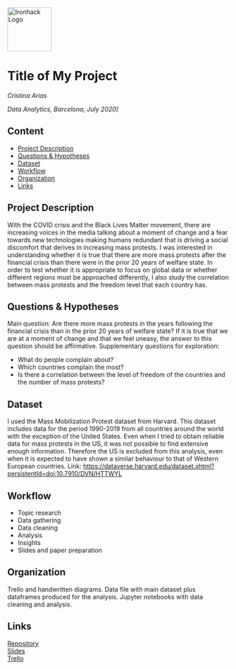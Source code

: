 <img src="https://bit.ly/2VnXWr2" alt="Ironhack Logo" width="100"/>

# Title of My Project
*Cristina Arias*

*Data Analytics, Barcelona, July 2020]*

## Content
- [Project Description](#project-description)
- [Questions & Hypotheses](#questions-hypotheses)
- [Dataset](#dataset)
- [Workflow](#workflow)
- [Organization](#organization)
- [Links](#links)

## Project Description
With the COVID crisis and the Black Lives Matter movement, there are increasing voices in the media talking about a moment of change and a fear towards new technologies making humans redundant that is driving a social discomfort that derives in increasing mass protests. I was interested in understanding whether it is true that there are more mass protests after the financial crisis than there were in the prior 20 years of welfare state. In order to test whether it is appropriate to focus on global data or whether different regions must be approached differently, I also study the correlation between mass protests and the freedom level that each country has. 

## Questions & Hypotheses
Main question: Are there more mass protests in the years following the financial crisis than in the prior 20 years of welfare state?
If it is true that we are at a moment of change and that we feel uneasy, the answer to this question should be affirmative. 
Supplementary questions for exploration:
- What do people complain about?
- Which countries complain the most?
- Is there a correlation between the level of freedom of the countries and the number of mass protests?

## Dataset
I used the Mass Mobilization Protest dataset from Harvard. This dataset includes data for the period 1990-2019 from all countries around the world with the exception of the United States. Even when I tried to obtain reliable data for mass protests in the US, it was not possible to find extensive enough information. Therefore the US is excluded from this analysis, even when it is expected to have shown a similar behaviour to that of Western European countries.
Link: https://dataverse.harvard.edu/dataset.xhtml?persistentId=doi:10.7910/DVN/HTTWYL

## Workflow
- Topic research
- Data gathering
- Data cleaning
- Analysis
- Insights
- Slides and paper preparation

## Organization
Trello and handwritten diagrams. 
Data file with main dataset plus dataframes produced for the analysis.
Jupyter notebooks with data cleaning and analysis.

## Links

[Repository](https://github.com/)  
[Slides](https://slides.com/cris-arias/mass-protests)  
[Trello](https://trello.com/b/b0LZAEa9/project-5-protests-and-freedom)  
